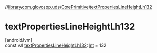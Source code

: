 //[library](../../../index.md)/[com.glovoapp.uds](../index.md)/[CorePrimitive](index.md)/[textPropertiesLineHeightLh132](text-properties-line-height-lh132.md)

# textPropertiesLineHeightLh132

[androidJvm]\
const val [textPropertiesLineHeightLh132](text-properties-line-height-lh132.md): [Int](https://kotlinlang.org/api/latest/jvm/stdlib/kotlin/-int/index.html) = 132

